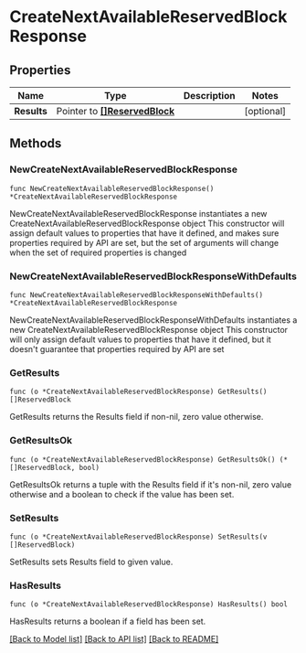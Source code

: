 # CreateNextAvailableReservedBlockResponse

## Properties

Name | Type | Description | Notes
------------ | ------------- | ------------- | -------------
**Results** | Pointer to [**[]ReservedBlock**](ReservedBlock.md) |  | [optional] 

## Methods

### NewCreateNextAvailableReservedBlockResponse

`func NewCreateNextAvailableReservedBlockResponse() *CreateNextAvailableReservedBlockResponse`

NewCreateNextAvailableReservedBlockResponse instantiates a new CreateNextAvailableReservedBlockResponse object
This constructor will assign default values to properties that have it defined,
and makes sure properties required by API are set, but the set of arguments
will change when the set of required properties is changed

### NewCreateNextAvailableReservedBlockResponseWithDefaults

`func NewCreateNextAvailableReservedBlockResponseWithDefaults() *CreateNextAvailableReservedBlockResponse`

NewCreateNextAvailableReservedBlockResponseWithDefaults instantiates a new CreateNextAvailableReservedBlockResponse object
This constructor will only assign default values to properties that have it defined,
but it doesn't guarantee that properties required by API are set

### GetResults

`func (o *CreateNextAvailableReservedBlockResponse) GetResults() []ReservedBlock`

GetResults returns the Results field if non-nil, zero value otherwise.

### GetResultsOk

`func (o *CreateNextAvailableReservedBlockResponse) GetResultsOk() (*[]ReservedBlock, bool)`

GetResultsOk returns a tuple with the Results field if it's non-nil, zero value otherwise
and a boolean to check if the value has been set.

### SetResults

`func (o *CreateNextAvailableReservedBlockResponse) SetResults(v []ReservedBlock)`

SetResults sets Results field to given value.

### HasResults

`func (o *CreateNextAvailableReservedBlockResponse) HasResults() bool`

HasResults returns a boolean if a field has been set.


[[Back to Model list]](../README.md#documentation-for-models) [[Back to API list]](../README.md#documentation-for-api-endpoints) [[Back to README]](../README.md)


